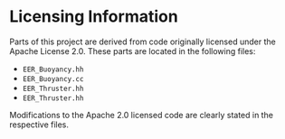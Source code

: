 # Licensing Information

Parts of this project are derived from code originally licensed under the Apache License 2.0. These parts are located in the following files:
- `EER_Buoyancy.hh`
- `EER_Buoyancy.cc`
- `EER_Thruster.hh`
- `EER_Thruster.hh`

Modifications to the Apache 2.0 licensed code are clearly stated in the respective files.